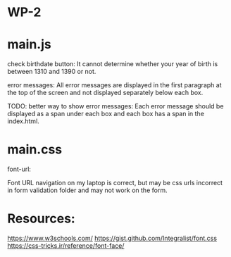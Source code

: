 # WP-2

# main.js
check birthdate button:
It cannot determine whether your year of birth is between 1310 and 1390 or not.

error messages:
All error messages are displayed in the first paragraph at the top of the screen and not displayed separately below each box.

TODO: better way to show error messages:
Each error message should be displayed as a span under each box and each box has a span in the index.html.

# main.css
font-url:

Font URL navigation on my laptop is correct, but may be css urls incorrect in form validation folder and may not work on the form.


# Resources:
https://www.w3schools.com/
https://gist.github.com/Integralist/font.css
https://css-tricks.ir/reference/font-face/
